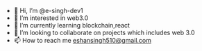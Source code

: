 - 👋 Hi, I’m @e-singh-dev1
- 👀 I’m interested in web3.0
- 🌱 I’m currently learning blockchain,react
- 💞️ I’m looking to collaborate on projects which includes web 3.0
- 📫 How to reach me eshansingh510@gmail.com

<!---
e-singh-dev1/e-singh-dev1 is a ✨ special ✨ repository because its `README.md` (this file) appears on your GitHub profile.
You can click the Preview link to take a look at your changes.
--->
